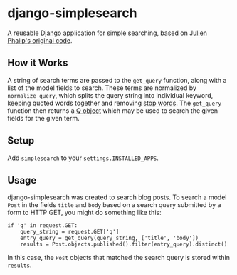 django-simplesearch
============

A reusable [Django](http://www.djangoproject.com/) application for simple searching, based on [Julien Phalip's original code](http://julienphalip.com/post/2825034077/adding-search-to-a-django-site-in-a-snap>).


How it Works
------------

A string of search terms are passed to the `get_query` function, along with a list of the model fields to search. These terms are normalized by `normalize_query`, which splits the query string into individual keyword, keeping quoted words together and removing [stop words](https://en.wikipedia.org/wiki/Stop_words). The `get_query` function then returns a [Q object](https://docs.djangoproject.com/en/dev/topics/db/queries/#complex-lookups-with-q-objects) which may be used to search the given fields for the given term.


Setup
-----

Add `simplesearch` to your `settings.INSTALLED_APPS`.


Usage
-----

django-simplesearch was created to search blog posts. To search a model `Post` in the fields `title` and `body` based on a search query submitted by a form to HTTP GET, you might do something like this:

    if 'q' in request.GET:
        query_string = request.GET['q']
        entry_query = get_query(query_string, ['title', 'body'])
        results = Post.objects.published().filter(entry_query).distinct()

In this case, the `Post` objects that matched the search query is stored within `results`.
